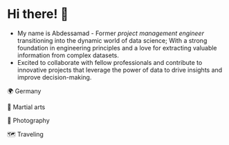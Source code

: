 # Hi there! 👋
- My name is Abdessamad - Former _project management engineer_ transitioning into the dynamic world of data science; With a strong foundation in engineering principles and a love for extracting valuable information from complex datasets.
- Excited to collaborate with fellow professionals and contribute to innovative projects that leverage the power of data to drive insights and improve decision-making.

🌍 Germany

🥋 Martial arts

📸 Photography

🗺️ Traveling




